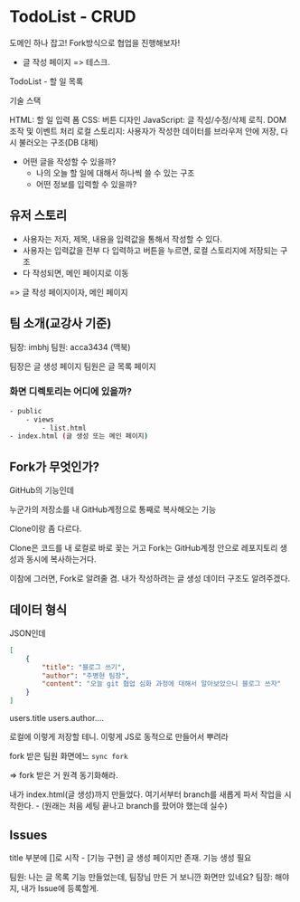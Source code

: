 # TodoList - CRUD

도메인 하나 잡고! Fork방식으로 협업을 진행해보자!


- 글 작성 페이지 => 테스크.

TodoList - 할 일 목록

기술 스택

HTML: 할 일 입력 폼
CSS: 버튼 디자인
JavaScript: 글 작성/수정/삭제 로직. DOM 조작 및 이벤트 처리
로컬 스토리지: 사용자가 작성한 데이터를 브라우저 안에 저장, 다시 불러오는 구조(DB 대체)

- 어떤 글을 작성할 수 있을까?
    - 나의 오늘 할 일에 대해서 하나씩 쓸 수 있는 구조
    - 어떤 정보를 입력할 수 있을까?
        
## 유저 스토리

- 사용자는 저자, 제목, 내용을 입력값을 통해서 작성할 수 있다.
- 사용자는 입력값을 전부 다 입력하고 버튼을 누르면, 로컬 스토리지에 저장되는 구조
- 다 작성되면, 메인 페이지로 이동

=> 글 작성 페이지이자, 메인 페이지

## 팀 소개(교강사 기준)

팀장: imbhj
팀원: acca3434 (맥북)

팀장은 글 생성 페이지
팀원은 글 목록 페이지

### 화면 디렉토리는 어디에 있을까?

```sh 
- public
    - views
        - list.html
- index.html (글 생성 또는 메인 페이지)
```

## Fork가 무엇인가?

GitHub의 기능인데

누군가의 저장소를 내 GitHub계정으로 통째로 복사해오는 기능

Clone이랑 좀 다르다.

Clone은 코드를 내 로컬로 바로 꽂는 거고
Fork는 GitHub계정 안으로 레포지토리 생성과 동시에 복사하는거다.

이참에 그러면, Fork로 알려줄 겸.
내가 작성하려는 글 생성 데이터 구조도 알려주겠다.

## 데이터 형식

JSON인데

```JSON 
[
    {
        "title": "블로그 쓰기",
        "author": "주병현 팀장",
        "content": "오늘 git 협업 심화 과정에 대해서 알아보았으니 블로그 쓰자"
    }
]
```

users.title
users.author....

로컬에 이렇게 저장할 테니.
이렇게 JS로 동적으로 만들어서 뿌려라

fork 받은 팀원 화면에느 `sync fork`

=> fork 받은 거 원격 동기화해라.

내가 index.html(글 생성)까지 만들었다.
여기서부터 branch를 새롭게 파서 작업을 시작한다. - (원래는 처음 세팅 끝나고 branch를 팠어야 했는데 실수)

## Issues

title 부분에 []로 시작 - [기능 구현] 글 생성 페이지만 존재. 기능 생성 필요

팀원: 나는 글 목록 기능 만들었는데, 팀장님 만든 거 보니깐 화면만 있네요?
팀장: 해야지, 내가 Issue에 등록할게.